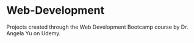 # Web-Development
Projects created through the Web Development Bootcamp course by Dr. Angela Yu on Udemy.

